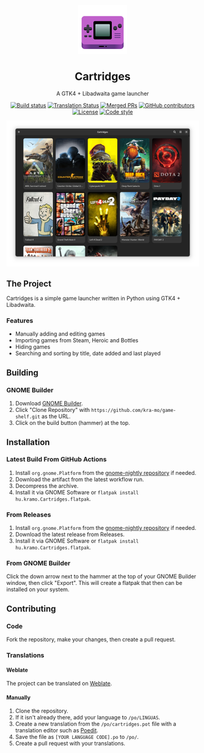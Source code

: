 
<div align="center">
  <img src="data/icons/hicolor/scalable/apps/hu.kramo.Cartridges.svg" width="128" height="128">

 # Cartridges
 A GTK4 + Libadwaita game launcher
  
[![Build status][github-actions-image]][github-actions-url]
[![Translation Status][weblate-image]][weblate-url]
[![Merged PRs][prs-merged-image]][prs-merged-url]
[![GitHub contributors][contributors-image]][contributors-url]
[![License][license-image]][license-url]
[![Code style][code-style-image]][code-style-url]
  
[github-actions-url]: https://github.com/kra-mo/cartridges
[github-actions-image]: https://img.shields.io/github/actions/workflow/status/kra-mo/cartridges/flatpak-builder.yml?branch=main&label=build
[prs-merged-url]: https://github.com/kra-mo/cartridges/pulls?q=is:pr+is:merged
[prs-merged-image]: https://img.shields.io/github/issues-pr-closed-raw/kra-mo/cartridges.svg?label=merged+PRs&color=green
[contributors-url]: https://github.com/kra-mo/cartridges/graphs/contributors
[contributors-image]: https://img.shields.io/github/contributors-anon/kra-mo/cartridges.svg
[license-url]: https://github.com/kra-mo/cartridges/blob/main/LICENSE
[license-image]: https://img.shields.io/github/license/kra-mo/cartridges
[code-style-url]: https://github.com/psf/black
[code-style-image]: https://img.shields.io/badge/code%20style-black-000000?style=flat
[weblate-url]: https://hosted.weblate.org/projects/cartridges/cartridges
[weblate-image]: https://hosted.weblate.org/widgets/cartridges/-/cartridges/svg-badge.svg

  <img src="data/screenshot.webp">
</div>


## The Project
Cartridges is a simple game launcher written in Python using GTK4 + Libadwaita.
### Features
- Manually adding and editing games
- Importing games from Steam, Heroic and Bottles
- Hiding games
- Searching and sorting by title, date added and last played

## Building

### GNOME Builder

1. Download [GNOME Builder](https://flathub.org/apps/details/org.gnome.Builder).
2. Click "Clone Repository" with `https://github.com/kra-mo/game-shelf.git` as the URL.
3. Click on the build button (hammer) at the top.

## Installation

### Latest Build From GitHub Actions
1. Install `org.gnome.Platform` from the [gnome-nightly repository](https://wiki.gnome.org/Apps/Nightly) if needed.
2. Download the artifact from the latest workflow run.
3. Decompress the archive.
4. Install it via GNOME Software or `flatpak install hu.kramo.Cartridges.flatpak`.

### From Releases
1. Install `org.gnome.Platform` from the [gnome-nightly repository](https://wiki.gnome.org/Apps/Nightly) if needed.
2. Download the latest release from Releases.
3. Install it via GNOME Software or `flatpak install hu.kramo.Cartridges.flatpak`.

### From GNOME Builder
Click the down arrow next to the hammer at the top of your GNOME Builder window, then click "Export". This will create a flatpak that then can be installed on your system.

## Contributing

### Code
Fork the repository, make your changes, then create a pull request. 

### Translations
#### Weblate
The project can be translated on [Weblate](https://hosted.weblate.org/projects/cartridges/).

#### Manually
1. Clone the repository.
2. If it isn't already there, add your language to `/po/LINGUAS`.
3. Create a new translation from the `/po/cartridges.pot` file with a translation editor such as [Poedit](https://poedit.net/).
4. Save the file as `[YOUR LANGUAGE CODE].po` to `/po/`.
5. Create a pull request with your translations.
